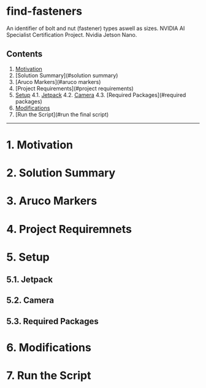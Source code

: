 # find-fasteners
An identifier of bolt and nut (fastener) types aswell as sizes. NVIDIA AI Specialist Certification Project. Nvidia Jetson Nano.
## Contents
1. [Motivation](#motivation)
2. [Solution Summary](#solution summary)
3. [Aruco Markers](#aruco markers)
4. [Project Requirements](#project requirements)
5. [Setup](#setup)
  4.1. [Jetpack](#jetpack)
  4.2. [Camera](#camera)
  4.3. [Required Packages](#required packages)
6. [Modifications](#modifications)
7. [Run the Script](#run the final script)
<hr>

# 1. Motivation

# 2. Solution Summary

# 3. Aruco Markers

# 4. Project Requiremnets

# 5. Setup

## 5.1. Jetpack

## 5.2. Camera

## 5.3. Required Packages

# 6. Modifications

# 7. Run the Script
